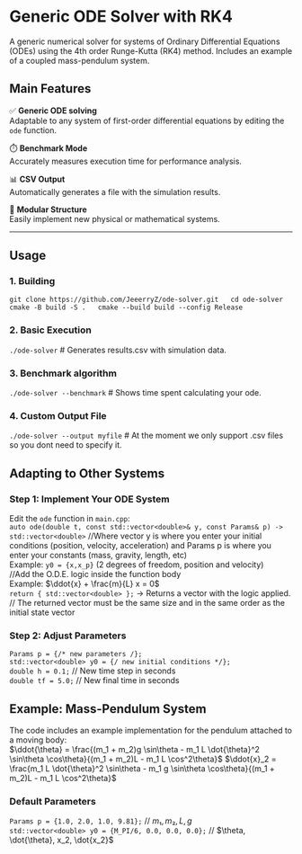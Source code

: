 # Generic ODE Solver with RK4

A generic numerical solver for systems of Ordinary Differential Equations (ODEs) using the 4th order Runge-Kutta (RK4) method. Includes an example of a coupled mass-pendulum system.

## Main Features
✅ **Generic ODE solving**  
Adaptable to any system of first-order differential equations by editing the `ode` function.

⏱️ **Benchmark Mode**  
Accurately measures execution time for performance analysis.

📊 **CSV Output**  
Automatically generates a file with the simulation results.

🔧 **Modular Structure**  
Easily implement new physical or mathematical systems.

---

## Usage

### 1. Building
``git clone https://github.com/JeeerryZ/ode-solver.git  
cd ode-solver  
cmake -B build -S .  
cmake --build build --config Release``

### 2. Basic Execution
`./ode-solver` # Generates results.csv with simulation data.

### 3. Benchmark algorithm
`./ode-solver --benchmark` # Shows time spent calculating your ode.

### 4. Custom Output File
`./ode-solver --output myfile` # At the moment we only support .csv files so you dont need to specify it.


## Adapting to Other Systems

### Step 1: Implement Your ODE System
Edit the `ode` function in `main.cpp`:  
`auto ode(double t, const std::vector<double>& y, const Params& p) -> std::vector<double>`
//Where vector y is where you enter your initial conditions (position, velocity, acceleration) and Params p is where you enter your constants (mass, gravity, length, etc)  
Example: `y0 = {x,x_p}` (2 degrees of freedom, position and velocity)   
//Add the O.D.E. logic inside the function body  
 Example: $\ddot{x} + \frac{m}{L} x = 0$  
`return { std::vector<double> };` -> Returns a vector with the logic applied.   
// The returned vector must be the same size and in the same order as the initial state vector    

### Step 2: Adjust Parameters  
`Params p = {/* new parameters /};`  
`std::vector<double> y0 = {/ new initial conditions */};`  
`double h = 0.1;` // New time step in seconds  
`double tf = 5.0;` // New final time in seconds  


## Example: Mass-Pendulum System
The code includes an example implementation for the pendulum attached to a moving body:  
$\ddot{\theta} = \frac{(m_1 + m_2)g \sin\theta - m_1 L \dot{\theta}^2 \sin\theta \cos\theta}{(m_1 + m_2)L - m_1 L \cos^2\theta}$
$\ddot{x}_2 = \frac{m_1 L \dot{\theta}^2 \sin\theta - m_1 g \sin\theta \cos\theta}{(m_1 + m_2)L - m_1 L \cos^2\theta}$


### Default Parameters
`Params p = {1.0, 2.0, 1.0, 9.81};` // $m₁, m₂, L, g$  
`std::vector<double> y0 = {M_PI/6, 0.0, 0.0, 0.0};` // $\theta, \dot\{\theta}, x_2, \dot\{x_2}$  



